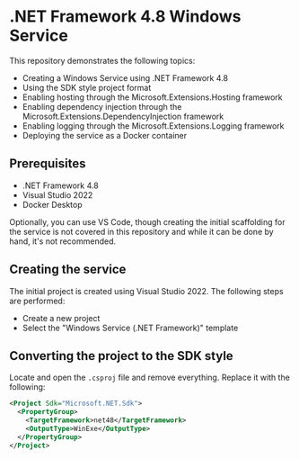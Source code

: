 # .NET Framework 4.8 Windows Service

This repository demonstrates the following topics:

- Creating a Windows Service using .NET Framework 4.8
- Using the SDK style project format
- Enabling hosting through the Microsoft.Extensions.Hosting framework
- Enabling dependency injection through the Microsoft.Extensions.DependencyInjection framework
- Enabling logging through the Microsoft.Extensions.Logging framework
- Deploying the service as a Docker container

## Prerequisites

- .NET Framework 4.8
- Visual Studio 2022
- Docker Desktop

Optionally, you can use VS Code, though creating the initial scaffolding for the service is not covered in this repository and while it can be done by hand, it's not recommended.

## Creating the service

The initial project is created using Visual Studio 2022. The following steps are performed:

- Create a new project
- Select the "Windows Service (.NET Framework)" template

## Converting the project to the SDK style

Locate and open the `.csproj` file and remove everything. Replace it with the following:

```xml
<Project Sdk="Microsoft.NET.Sdk">
  <PropertyGroup>
    <TargetFramework>net48</TargetFramework>
    <OutputType>WinExe</OutputType>
  </PropertyGroup>
</Project>
```
